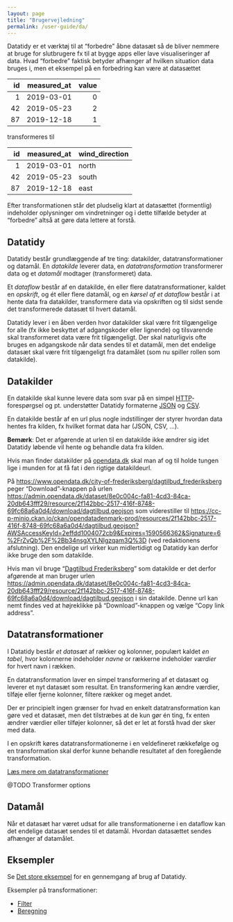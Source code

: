 ```yaml
---
layout: page
title: "Brugervejledning"
permalink: /user-guide/da/
---
```


Datatidy er et værktøj til at “forbedre” åbne datasæt så de bliver nemmere at
bruge for slutbrugere fx til at bygge apps eller lave visualiseringer af
data. Hvad “forbedre” faktisk betyder afhænger af hvilken situation data bruges
i, men et eksempel på en forbedring kan være at datasættet

| id | measured_at | value |
|---:|-------------|------:|
|  1 | 2019-03-01  |     0 |
| 42 | 2019-05-23  |     2 |
| 87 | 2019-12-18  |     1 |

transformeres til

| id | measured_at | wind_direction |
|---:|-------------|----------------|
|  1 | 2019-03-01  | north          |
| 42 | 2019-05-23  | south          |
| 87 | 2019-12-18  | east           |

Efter transformationen står det pludselig klart at datasættet (formentlig)
indeholder oplysninger om vindretninger og i dette tilfælde betyder at
“forbedre” altså at gøre data lettere at forstå.

## Datatidy

Datatidy består grundlæggende af tre ting: datakilder, datatransformationer og
datamål. En *datakilde* leverer data, en *datatransformation* transformerer data
og et *datamål* modtager (transformeret) data.

Et *dataflow* består af en datakilde, én eller flere datatransformationer,
kaldet en *opskrift*, og ét eller flere datamål, og en *kørsel af et dataflow*
består i at hente data fra datakilder, transformere data via opskriften og til
sidst sende det transformerede datasæt til hvert datamål.

Datatidy lever i en åben verden hvor datakilder skal være frit tilgængelige for
alle (fx ikke beskyttet af adgangskoder eller lignende) og tilsvarende skal
transformeret data være frit tilgængeligt. Der skal naturligvis ofte bruges en
adgangskode når data sendes til et datamål, men det endelige datasæt skal være
frit tilgængeligt fra datamålet (som nu spiller rollen som datakilde).

## Datakilder

En datakilde skal kunne levere data som svar på en simpel
[HTTP](https://da.wikipedia.org/wiki/HTTP)-forespørgsel og pt. understøtter
Datatidy formaterne [JSON](https://en.wikipedia.org/wiki/JSON) og
[CSV](https://en.wikipedia.org/wiki/Comma-separated_values).

En datakilde består af en url plus nogle indstillinger der styrer hvordan data
hentes fra kilden, fx hvilket format data har (JSON, CSV, …).

**Bemærk**: Det er afgørende at urlen til en datakilde ikke ændrer sig idet
Datatidy løbende vil hente og behandle data fra kilden.

Hvis man finder datakilder på [opendata.dk](https://www.opendata.dk/) skal man
af og til holde tungen lige i munden for at få fat i den rigtige datakildeurl.

På https://www.opendata.dk/city-of-frederiksberg/dagtilbud_frederiksberg peger
“Download”-knappen på urlen
https://admin.opendata.dk/dataset/8e0c004c-fa81-4cd3-84ca-20db643fff29/resource/2f142bbc-2517-416f-8748-69fc68a6a0d4/download/dagtilbud.geojson
som viderestiller til
https://cc-p-minio.ckan.io/ckan/opendatadenmark-prod/resources/2f142bbc-2517-416f-8748-69fc68a6a0d4/dagtilbud.geojson?AWSAccessKeyId=2effdd1004072cb9&Expires=1590566362&Signature=6%2FrZvQb%2F%2Bb34nsgXYLNIgzqam3Q%3D
(ved redaktionens afslutning). Den endelige url virker kun midlertidigt og
Datatidy kan derfor ikke bruge den som datakilde.

Hvis man vil bruge “[Dagtilbud
Frederiksberg](https://www.opendata.dk/city-of-frederiksberg/dagtilbud_frederiksberg)”
som datakilde er det derfor afgørende at man bruger urlen
https://admin.opendata.dk/dataset/8e0c004c-fa81-4cd3-84ca-20db643fff29/resource/2f142bbc-2517-416f-8748-69fc68a6a0d4/download/dagtilbud.geojson
i sin datakilde. Denne url kan nemt findes ved at højreklikke på
“Download”-knappen og vælge “Copy link address”.


## Datatransformationer

I Datatidy består *et datasæt* af rækker og kolonner, populært kaldet *en
tabel*, hvor kolonnerne indeholder *navne* or rækkerne indeholder *værdier* for
hvert navn i rækken.

En datatransformation laver en simpel transformering af et datasæt og leverer et
nyt datasæt som resultat. En transformering kan ændre værdier, tilføje eller
fjerne kolonner, filtere rækker og meget andet.

Der er principielt ingen grænser for hvad en enkelt datatransformation kan gøre
ved et datasæt, men det tilstræbes at de kun gør én ting, fx enten ændrer
værdier eller tilføjer kolonner, så det er let at forstå hvad der sker med data.

I en opskrift køres datatransformationerne i en veldefineret rækkefølge og en
transformation skal derfor kunne behandle resultatet af den foregående
transformation.

[Læs mere om datatransformationer](data-transforms)

@TODO Transformer options

## Datamål

Når et datasæt har været udsat for alle transformationerne i en dataflow kan det
endelige datasæt sendes til et datamål. Hvordan datasættet sendes afhænger af datamålet.

## Eksempler

Se [Det store eksempel](tutorial) for en gennemgang af brug af Datatidy.

Eksempler på transformationer:

* [Filter](examples/filter)
* [Beregning](examples/calculation)

